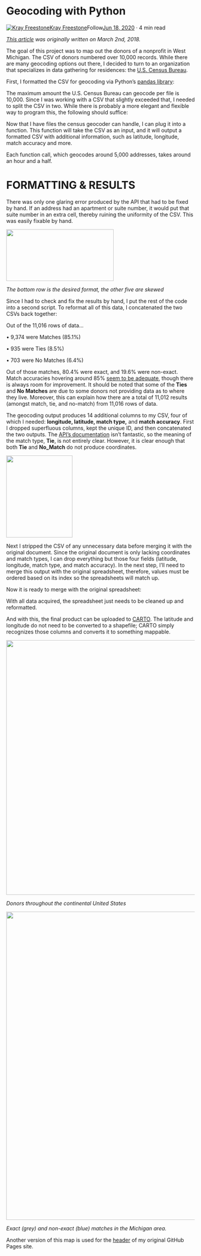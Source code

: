 Geocoding with Python
=====================

[![Kray Freestone](https://miro.medium.com/fit/c/96/96/1*_mp3QGvY6J5nrLmMiesdeg.jpeg)](https://freestonekray.medium.com/?source=post_page-----d570f6e8ebb4--------------------------------)[Kray Freestone](https://freestonekray.medium.com/?source=post_page-----d570f6e8ebb4--------------------------------)Follow[Jun 18, 2020](https://medium.com/kray-freestone/geocoding-with-python-d570f6e8ebb4?source=post_page-----d570f6e8ebb4--------------------------------) · 4 min read

[_This article_](https://github.com/freestok/freestok.github.io/blob/master/geocode.html) _was originally written on March 2nd, 2018._

The goal of this project was to map out the donors of a nonprofit in West Michigan. The CSV of donors numbered over 10,000 records. While there are many geocoding options out there, I decided to turn to an organization that specializes in data gathering for residences: the [U.S. Census Bureau](https://geocoding.geo.census.gov/).

First, I formatted the CSV for geocoding via Python’s [pandas library](https://pandas.pydata.org/):

The maximum amount the U.S. Census Bureau can geocode per file is 10,000. Since I was working with a CSV that slightly exceeded that, I needed to split the CSV in two. While there is probably a more elegant and flexible way to program this, the following should suffice:

Now that I have files the census geocoder can handle, I can plug it into a function. This function will take the CSV as an input, and it will output a formatted CSV with additional information, such as latitude, longitude, match accuracy and more.

Each function call, which geocodes around 5,000 addresses, takes around an hour and a half.

FORMATTING & RESULTS
====================

There was only one glaring error produced by the API that had to be fixed by hand. If an address had an apartment or suite number, it would put that suite number in an extra cell, thereby ruining the uniformity of the CSV. This was easily fixable by hand.

<img alt="" class="t u v io aj" src="https://miro.medium.com/max/574/0\*eQbbLym4Ov46bSBK.png" width="287" height="138" srcSet="https://miro.medium.com/max/552/0\*eQbbLym4Ov46bSBK.png 276w, https://miro.medium.com/max/574/0\*eQbbLym4Ov46bSBK.png 287w" sizes="287px" role="presentation"/>

_The bottom row is the desired format, the other five are skewed_

Since I had to check and fix the results by hand, I put the rest of the code into a second script. To reformat all of this data, I concatenated the two CSVs back together:

Out of the 11,016 rows of data…

• 9,374 were Matches (85.1%)

• 935 were Ties (8.5%)

• 703 were No Matches (6.4%)

Out of those matches, 80.4% were exact, and 19.6% were non-exact. Match accuracies hovering around 85% [seem to be adequate](https://www.ncbi.nlm.nih.gov/pmc/articles/PMC5324215/), though there is always room for improvement. It should be noted that some of the **Ties** and **No Matches** are due to some donors not providing data as to where they live. Moreover, this can explain how there are a total of 11,012 results (amongst match, tie, and no-match) from 11,016 rows of data.

The geocoding output produces 14 additional columns to my CSV, four of which I needed: **longitude, latitude, match type,** and **match accuracy**. First I dropped superfluous columns, kept the unique ID, and then concatenated the two outputs. The [API’s documentation](https://geocoding.geo.census.gov/geocoder/Geocoding_Services_API.pdf) isn’t fantastic, so the meaning of the match type, **Tie**, is not entirely clear. However, it is clear enough that both **Tie** and **No\_Match** do not produce coordinates.

<img alt="" class="t u v io aj" src="https://miro.medium.com/max/354/0\*4ERPcedNe\_SaeoXl.png" width="177" height="219" role="presentation"/>

Next I stripped the CSV of any unnecessary data before merging it with the original document. Since the original document is only lacking coordinates and match types, I can drop everything but those four fields (latitude, longitude, match type, and match accuracy). In the next step, I’ll need to merge this output with the original spreadsheet, therefore, values must be ordered based on its index so the spreadsheets will match up.

Now it is ready to merge with the original spreadsheet:

With all data acquired, the spreadsheet just needs to be cleaned up and reformatted.

And with this, the final product can be uploaded to [CARTO](https://carto.com/). The latitude and longitude do not need to be converted to a shapefile; CARTO simply recognizes those columns and converts it to something mappable.

<img alt="" class="t u v io aj" src="https://miro.medium.com/max/1992/0\*9T0esRwwaqs18aqQ.png" width="996" height="680" srcSet="https://miro.medium.com/max/552/0\*9T0esRwwaqs18aqQ.png 276w, https://miro.medium.com/max/1104/0\*9T0esRwwaqs18aqQ.png 552w, https://miro.medium.com/max/1280/0\*9T0esRwwaqs18aqQ.png 640w, https://miro.medium.com/max/1400/0\*9T0esRwwaqs18aqQ.png 700w" sizes="700px" role="presentation"/>

_Donors throughout the continental United States_

<img alt="" class="t u v io aj" src="https://miro.medium.com/max/2238/0\*gZCLTHptMQ8D5tmL.png" width="1119" height="823" srcSet="https://miro.medium.com/max/552/0\*gZCLTHptMQ8D5tmL.png 276w, https://miro.medium.com/max/1104/0\*gZCLTHptMQ8D5tmL.png 552w, https://miro.medium.com/max/1280/0\*gZCLTHptMQ8D5tmL.png 640w, https://miro.medium.com/max/1400/0\*gZCLTHptMQ8D5tmL.png 700w" sizes="700px" role="presentation"/>

_Exact (grey) and non-exact (blue) matches in the Michigan area._

Another version of this map is used for the [header](https://freestok.github.io/) of my original GitHub Pages site.